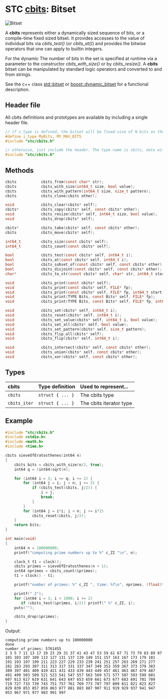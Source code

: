 # STC [cbits](../include/stc/cbits.h): Bitset
![Bitset](pics/bitset.jpg)

A **cbits** represents either a dynamically sized sequence of bits, or a compile-time fixed sized bitset. It provides accesses to the value of individual bits via *cbits_test()* (or *cbits_at()*) and provides the bitwise operators that one can apply to builtin integers.

For the dynamic The number of bits in the set is specified at runtime via a parameter to the constructor *cbits_with_size()* or by *cbits_resize()*. A **cbits** bitset can be manipulated by standard logic operators and converted to and from strings.

See the c++ class [std::bitset](https://en.cppreference.com/w/cpp/utility/bitset) or
[boost::dynamic_bitset](https://www.boost.org/doc/libs/release/libs/dynamic_bitset/dynamic_bitset.html)
for a functional description.

## Header file
All cbits definitions and prototypes are available by including a single header file.

```c
// if i_type is defined, the bitset will be fixed-size of N bits on the stack, and with the given type name.
#define i_type MyBits, MY_MAX_BITS
#include "stc/cbits.h"

// otherwise, just include the header. The type name is cbits, data will be dynamically allocated.
#include "stc/cbits.h"
```
## Methods

```c
cbits           cbits_from(const char* str);
cbits           cbits_with_size(int64_t size, bool value);              // size must be <= N if N is defined
cbits           cbits_with_pattern(int64_t size, size_t pattern);
cbits           cbits_clone(cbits other);

void            cbits_clear(cbits* self);
cbits*          cbits_copy(cbits* self, const cbits* other);
void            cbits_resize(cbits* self, int64_t size, bool value);    // NB! only for dynamic bitsets!
void            cbits_drop(cbits* self);

cbits*          cbits_take(cbits* self, const cbits* other);            // give other to self
cbits           cbits_move(cbits* self);                                // transfer self to caller

int64_t         cbits_size(const cbits* self);
int64_t         cbits_count(const cbits* self);                         // count number of bits set

bool            cbits_test(const cbits* self, int64_t i);
bool            cbits_at(const cbits* self, int64_t i);                 // cbits_test() with bounds check.
bool            cbits_subset_of(const cbits* self, const cbits* other); // is set a subset of other?
bool            cbits_disjoint(const cbits* self, const cbits* other);  // no common bits
char*           cbits_to_str(const cbits* self, char* str, int64_t start, int64_t stop);

void            cbits_print(const cbits* self);
void            cbits_print(const cbits* self, FILE* fp);
void            cbits_print(const cbits* self, FILE* fp, int64_t start, int64_t stop);
void            cbits_print(TYPE Bits, const Bits* self, FILE* fp);     // for fixed size bitsets
void            cbits_print(TYPE Bits, const Bits* self, FILE* fp, int64_t start, int64_t stop);

void            cbits_set(cbits* self, int64_t i);
void            cbits_reset(cbits* self, int64_t i);
void            cbits_set_value(cbits* self, int64_t i, bool value);
void            cbits_set_all(cbits* self, bool value);
void            cbits_set_pattern(cbits* self, size_t pattern);
void            cbits_flip_all(cbits* self);
void            cbits_flip(cbits* self, int64_t i);

void            cbits_intersect(cbits* self, const cbits* other);
void            cbits_union(cbits* self, const cbits* other);
void            cbits_xor(cbits* self, const cbits* other);             // set of disjoint bits
```

## Types

| cbits               | Type definition           | Used to represent...         |
|:--------------------|:--------------------------|:-----------------------------|
| `cbits`             | `struct { ... }`          | The cbits type               |
| `cbits_iter`        | `struct { ... }`          | The cbits iterator type      |

## Example
```c
#include "stc/cbits.h"
#include <stdio.h>
#include <math.h>
#include <time.h>

cbits sieveOfEratosthenes(int64 n)
{
    cbits bits = cbits_with_size(n/2, true);
    int64 q = (int64)sqrt(n);

    for (int64 i = 3; i <= q; i += 2) {
        for (int64 j = i; j < n; j += 2) {
            if (cbits_test(&bits, j/2)) {
                i = j;
                break;
            }
        }
        for (int64 j = i*i; j < n; j += i*2)
            cbits_reset(&bits, j/2);
    }
    return bits;
}

int main(void)
{
    int64 n = 100000000;
    printf("computing prime numbers up to %" c_ZI "\n", n);

    clock_t t1 = clock();
    cbits primes = sieveOfEratosthenes(n + 1);
    int64 nprimes = cbits_count(&primes);
    t1 = clock() - t1;

    printf("number of primes: %" c_ZI ", time: %f\n", nprimes, (float)t1/CLOCKS_PER_SEC);

    printf(" 2");
    for (int64 i = 3; i < 1000; i += 2)
       if (cbits_test(&primes, i/2)) printf(" %" c_ZI, i);
    puts("");

    cbits_drop(&primes);
}
```
Output:
```
computing prime numbers up to 100000000
done
number of primes: 5761455
2 3 5 7 11 13 17 19 23 29 31 37 41 43 47 53 59 61 67 71 73 79 83 89 97 101 103 107 109 113 127 131 137 139 149 151 157 163 167 173 179 181 191 193 197 199 211 223 227 229 233 239 241 251 257 263 269 271 277 281 283 293 307 311 313 317 331 337 347 349 353 359 367 373 379 383 389 397 401 409 419 421 431 433 439 443 449 457 461 463 467 479 487 491 499 503 509 521 523 541 547 557 563 569 571 577 587 593 599 601 607 613 617 619 631 641 643 647 653 659 661 673 677 683 691 701 709 719 727 733 739 743 751 757 761 769 773 787 797 809 811 821 823 827 829 839 853 857 859 863 877 881 883 887 907 911 919 929 937 941 947 953 967 971 977 983 991 997
```
